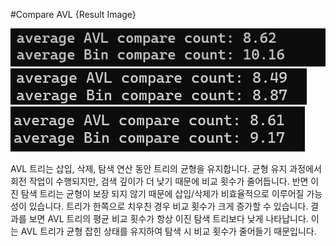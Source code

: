 #Compare AVL {Result Image}

![](./17-result-1.png)
![](./17-result-2.png)
![](./17-result-3.png)

AVL 트리는 삽입, 삭제, 탐색 연산 동안 트리의 균형을 유지합니다. 균형 유지 과정에서 회전 작업이 수행되지만, 검색 깊이가 더 낮기 때문에 비교 횟수가 줄어듭니다. 반면 이진 탐색 트리는 균형이 보장 되지 않기 때문에 삽입/삭제가 비효율적으로 이루어질 가능성이 있습니다. 트리가 한쪽으로 치우친 경우 비교 횟수가 크게 증가할 수 있습니다. 결과를 보면 AVL 트리의 평균 비교 횟수가 항상 이진 탐색 트리보다 낮게 나타납니다. 이는 AVL 트리가 균형 잡힌 상태를 유지하여 탐색 시 비교 횟수가 줄어들기 때문입니다. 

